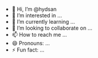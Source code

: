 - 👋 Hi, I’m @hydsan
- 👀 I’m interested in ...
- 🌱 I’m currently learning ...
- 💞️ I’m looking to collaborate on ...
- 📫 How to reach me ...
- 😄 Pronouns: ...
- ⚡ Fun fact: ...

<!---
hydsan/hydsan is a ✨ special ✨ repository because its `README.md` (this file) appears on your GitHub profile.
You can click the Preview link to take a look at your changes.
--->
